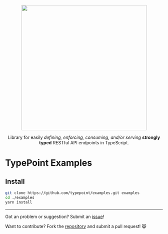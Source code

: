 <p align="center">
  <img src="https://github.com/typepoint/typepoint/raw/master/img/logo-no-bg-wide.png" width="400" />
  <p align="center">
    Library for easily
    <i>defining, enforcing, consuming, and/or serving</i>
    <b>strongly typed</b> RESTful API endpoints
    in TypeScript.
  </p>
</p>

# TypePoint Examples

## Install

```sh
git clone https://github.com/typepoint/examples.git examples
cd ./examples
yarn install
```

---

Got an problem or suggestion? Submit an [issue](https://github.com/typepoint/examples/issues)!

Want to contribute? Fork the [repository](https://github.com/typepoint/examples) and submit a pull request! 😸
